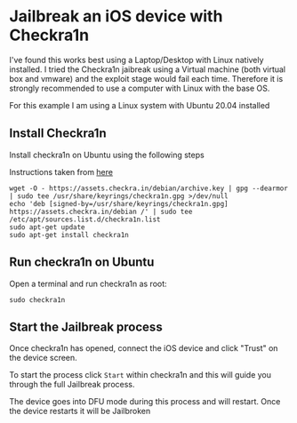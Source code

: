 # Jailbreak an iOS device with Checkra1n

I've found this works best using a Laptop/Desktop with Linux natively installed. I tried the Checkra1n jaibreak using a Virtual machine (both virtual box and vmware) and the exploit stage would fail each time. Therefore it is strongly recommended to use a computer with Linux with the base OS.

For this example I am using a Linux system with Ubuntu 20.04 installed

## Install Checkra1n

Install checkra1n on Ubuntu using the following steps

Instructions taken from [here](https://checkra.in/linux)

```
wget -O - https://assets.checkra.in/debian/archive.key | gpg --dearmor | sudo tee /usr/share/keyrings/checkra1n.gpg >/dev/null
echo 'deb [signed-by=/usr/share/keyrings/checkra1n.gpg] https://assets.checkra.in/debian /' | sudo tee /etc/apt/sources.list.d/checkra1n.list
sudo apt-get update
sudo apt-get install checkra1n
```

## Run checkra1n on Ubuntu

Open a terminal and run checkra1n as root:

`sudo checkra1n`

## Start the Jailbreak process

Once checkra1n has opened, connect the iOS device and click "Trust" on the device screen.

To start the process click `Start` within checkra1n and this will guide you through the full Jailbreak process.

The device goes into DFU mode during this process and will restart. Once the device restarts it will be Jailbroken
